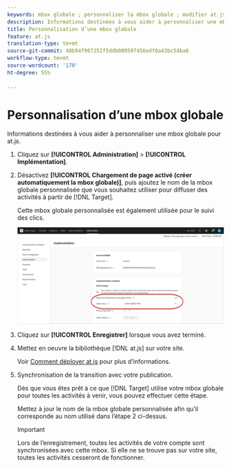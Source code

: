 ```yaml
---
keywords: mbox globale ; personnaliser la mbox globale ; modifier at.js ; at.js ; implémenter at.js
description: Informations destinées à vous aider à personnaliser une mbox globale pour at.js.
title: Personnalisation d’une mbox globale
feature: at.js
translation-type: tm+mt
source-git-commit: 48b94f967252f5ddb009597456edf0a43bc54ba6
workflow-type: tm+mt
source-wordcount: '170'
ht-degree: 55%

---
```



# Personnalisation d’une mbox globale

Informations destinées à vous aider à personnaliser une mbox globale pour at.js.

1. Cliquez sur **[!UICONTROL Administration]** > **[!UICONTROL Implémentation]**.

1. Désactivez **[!UICONTROL Chargement de page activé (créer automatiquement la mbox globale)]**, puis ajoutez le nom de la mbox globale personnalisée que vous souhaitez utiliser pour diffuser des activités à partir de [!DNL Target].

   Cette mbox globale personnalisée est également utilisée pour le suivi des clics.

   ![custom-global-mbox](/help/c-implementing-target/c-implementing-target-for-client-side-web/t-mbox-download/c-understanding-global-mbox/assets/custom-global-mbox.png)

1. Cliquez sur **[!UICONTROL Enregistrer]** lorsque vous avez terminé.

1. Mettez en oeuvre la bibliothèque [!DNL at.js] sur votre site.

   Voir [Comment déployer at.js](/help/c-implementing-target/c-implementing-target-for-client-side-web/how-to-deployatjs/how-to-deployatjs.md) pour plus d’informations.

1. Synchronisation de la transition avec votre publication.

   Dès que vous êtes prêt à ce que [!DNL Target] utilise votre mbox globale pour toutes les activités à venir, vous pouvez effectuer cette étape.

   Mettez à jour le nom de la mbox globale personnalisée afin qu’il corresponde au nom utilisé dans l’étape 2 ci-dessus.

   >[!IMPORTANT]
   >
   >Lors de l’enregistrement, toutes les activités de votre compte sont synchronisées avec cette mbox. Si elle ne se trouve pas sur votre site, toutes les activités cesseront de fonctionner.

